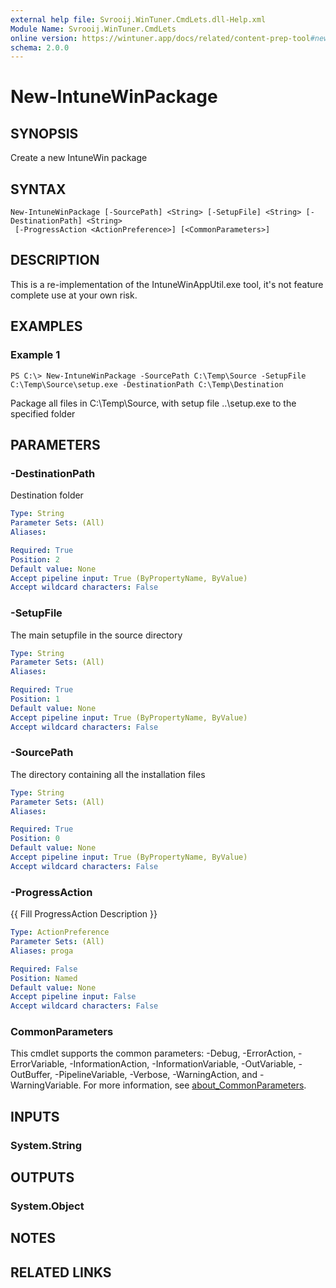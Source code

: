 ```yaml
---
external help file: Svrooij.WinTuner.CmdLets.dll-Help.xml
Module Name: Svrooij.WinTuner.CmdLets
online version: https://wintuner.app/docs/related/content-prep-tool#new-intunewinpackage
schema: 2.0.0
---
```


# New-IntuneWinPackage

## SYNOPSIS
Create a new IntuneWin package

## SYNTAX

```
New-IntuneWinPackage [-SourcePath] <String> [-SetupFile] <String> [-DestinationPath] <String>
 [-ProgressAction <ActionPreference>] [<CommonParameters>]
```

## DESCRIPTION
This is a re-implementation of the IntuneWinAppUtil.exe tool, it's not feature complete use at your own risk.

## EXAMPLES

### Example 1
```
PS C:\> New-IntuneWinPackage -SourcePath C:\Temp\Source -SetupFile C:\Temp\Source\setup.exe -DestinationPath C:\Temp\Destination
```

Package all files in C:\Temp\Source, with setup file ..\setup.exe to the specified folder

## PARAMETERS

### -DestinationPath
Destination folder

```yaml
Type: String
Parameter Sets: (All)
Aliases:

Required: True
Position: 2
Default value: None
Accept pipeline input: True (ByPropertyName, ByValue)
Accept wildcard characters: False
```

### -SetupFile
The main setupfile in the source directory

```yaml
Type: String
Parameter Sets: (All)
Aliases:

Required: True
Position: 1
Default value: None
Accept pipeline input: True (ByPropertyName, ByValue)
Accept wildcard characters: False
```

### -SourcePath
The directory containing all the installation files

```yaml
Type: String
Parameter Sets: (All)
Aliases:

Required: True
Position: 0
Default value: None
Accept pipeline input: True (ByPropertyName, ByValue)
Accept wildcard characters: False
```

### -ProgressAction
{{ Fill ProgressAction Description }}

```yaml
Type: ActionPreference
Parameter Sets: (All)
Aliases: proga

Required: False
Position: Named
Default value: None
Accept pipeline input: False
Accept wildcard characters: False
```

### CommonParameters
This cmdlet supports the common parameters: -Debug, -ErrorAction, -ErrorVariable, -InformationAction, -InformationVariable, -OutVariable, -OutBuffer, -PipelineVariable, -Verbose, -WarningAction, and -WarningVariable. For more information, see [about_CommonParameters](http://go.microsoft.com/fwlink/?LinkID=113216).

## INPUTS

### System.String
## OUTPUTS

### System.Object
## NOTES

## RELATED LINKS
